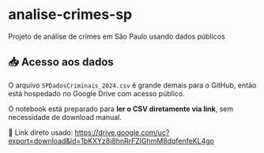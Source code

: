# analise-crimes-sp
Projeto de análise de crimes em São Paulo usando dados públicos
## 📥 Acesso aos dados

O arquivo `SPDadosCriminais_2024.csv` é grande demais para o GitHub, então está hospedado no Google Drive com acesso público.

O notebook está preparado para **ler o CSV diretamente via link**, sem necessidade de download manual.

📎 Link direto usado:
https://drive.google.com/uc?export=download&id=1bKXYz8j8hnRrFZlGhmM8dqfenfeKL4go
